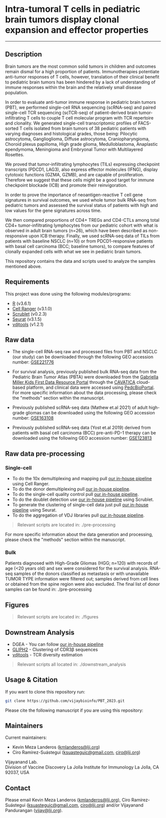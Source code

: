 # Intra-tumoral T cells in pediatric brain tumors display clonal expansion and effector properties
------------

Description
------------

Brain tumors are the most common solid tumors in children and outcomes remain dismal for a high proportion of patients. Immunotherapies potentiate anti-tumor responses of T cells, however, translation of their clinical benefit to pediatric brain tumors has been hindered by a lack of understanding of immune responses within the brain and the relatively small disease population.   

In order to evaluate anti-tumor immune response in pediatric brain tumors (PBT), we performed single-cell RNA sequencing (scRNA-seq) and paired single-cell TCR sequencing (scTCR-seq) of patient-derived brain tumor-infiltrating T cells to couple T cell molecular program with TCR repertoire and clonality. We generated single-cell transcriptomic profiles of FACS-sorted T cells isolated from brain tumors of 38 pediatric patients with varying diagnoses and histological grades, those being: Pilocytic astrocytoma, Ganglioglioma, Diffuse astrocytoma, Craniopharyngioma, Choroid plexus papilloma, High grade glioma, Medulloblastoma, Anaplastic ependymoma, Meningioma and Embryonal Tumor with Multilayered Rosettes.

We proved that tumor-infiltrating lymphocytes (TILs) expressing checkpoint transcripts (PDCD1, LAG3), also express effector molecules (IFNG), display cytotoxic functions (GZMA, GZMB), and are capable of proliferation. Therefore we suggest that these cells might be a good target for immune checkpoint blockade (ICB) and promote their reinvigoration.

In order to prove the importance of neoantigen-reactive T cell gene signatures in survival outcomes, we used whole tumor bulk RNA-seq from pediatric tumors and assessed the survival status of patients with high and low values for the gene signatures across time.

We then compared proportions of CD4+ TREGs and CD4-CTLs among total CD4+ tumor-infiltrating lymphocytes from our pediatric cohort with what is observed in adult brain tumors (n=26), which have been described as non-responsive upon ICB therapy. Finally, we used scRNA-seq data of TILs from patients with baseline NSCLC (n=10) or from PDCD1-responsive patients with basal cell carcinoma (BCC; baseline tumors), to compare features of clonally expanded cells with what we see in pediatric brain tumors.

This repository contains the data and scripts used to analyze the samples mentioned above.

Requirements
------------

This project was done using the following modules/programs:

* [R](https://cran.r-project.org/) (v3.6.1)
* [Cell Ranger](https://support.10xgenomics.com/single-cell-gene-expression/software/pipelines/latest/what-is-cell-ranger) (v3.1.0)
* [Scrublet](https://github.com/swolock/scrublet/blob/master/README.md) (v0.2.3)
* [Seurat](https://satijalab.org/seurat) (v3.1.5)
* [vdjtools](https://vdjtools-doc.readthedocs.io/en/master/) (v1.2.1)

Raw data
------------
* The single-cell RNA-seq raw and processed files from PBT and NSCLC (our study) can be downloaded through the following GEO accession number: [GSE221776](https://www.ncbi.nlm.nih.gov/geo/query/acc.cgi?acc=GSE221776) 

* For survival analysis, previously published bulk RNA-seq data from the Pediatric Brain Tumor Atlas (PBTA) were downloaded from the [Gabriella Miller Kids First Data Resource Portal](https://portal.kidsfirstdrc.org/login) through the [CAVATICA](https://www.cavatica.org/) cloud-based platform, and clinical data were accessed using [PedcBioPortal](https://pedcbioportal.kidsfirstdrc.org/). For more specific information about the data processing, please check the "methods" section within the manuscript.  

*  Previously published scRNA-seq data (Mathew et.al 2021) of adult high-grade gliomas can be downloaded using the following GEO accession number: [GSE163108](https://www.ncbi.nlm.nih.gov/geo/query/acc.cgi?acc=GSE163108)

* Previously published scRNA-seq data (Yost et.al 2019) derived from patients with basal cell carcinoma (BCC) pre-anti-PD-1 therapy can be downloaded using the following GEO accession number: [GSE123813](https://www.ncbi.nlm.nih.gov/geo/query/acc.cgi?acc=GSE123813)


Raw data pre-processing  
------------

### Single-cell
* To do the 10x demultiplexing and mapping pull [our in-house pipeline](https://github.com/vijaybioinfo/cellranger_wrappeR) using Cell Ranger.
* To do the donor demultiplexing pull [our in-house pipeline](https://github.com/vijaybioinfo/ab_capture).
* To do the single-cell quality control pull [our in-house pipeline](https://github.com/vijaybioinfo/quality_control).
* To do the doublet detection use [our in-house pipeline](https://github.com/vijaybioinfo/doublet_detection) using Scrublet. 
* To generate the clustering of single-cell data just pull [our in-house pipeline](https://github.com/vijaybioinfo/clustering) using Seurat.
* To do the aggregation of VDJ libraries pull [our in-house pipeline](https://github.com/vijaybioinfo/VDJ_aggr).  

> Relevant scripts are located in: ./pre-processing  

For more specific information about the data generation and processing, please check the "methods" section within the manuscript.  

### Bulk   
Patients diagnosed with High-Grade Gliomas (HGG; n=120) with records of age (<20 years old) and sex were considered for the survival analysis. RNA-seq samples of the donors classified as metastasis or with unavailable TUMOR TYPE information were filtered out; samples derived from cell lines or obtained from the spine region were also excluded. The final list of donor samples can be found in: ./pre-processing 


Figures
------------
> Relevant scripts are located in: ./figures


Downstream Analysis
------------
* DGEA - You can follow [our in-house pipeline](https://github.com/vijaybioinfo/dgea)
* [GLIPH2](http://50.255.35.37:8080/) - Clustering of CDR3β sequences
* [vdjtools](https://vdjtools-doc.readthedocs.io/en/master/) - TCR diversity estimation
> Relevant scripts all located in: ./downstream_analysis


Usage & Citation
--------------

If you want to clone this repository run:
```bash
git clone https://github.com/vijaybioinfo/PBT_2023.git
```
Please cite the following manuscript if you are using this repository:


Maintainers
-----------

Current maintainers:
* Kevin Meza Landeros (kmlanderos@lji.org) 
* Ciro Ramírez-Suástegui (ksuasteguic@gmail.com, ciro@lji.org)

Vijayanand Lab.  
Division of Vaccine Discovery La Jolla Institute for Immunology La Jolla, CA 92037, USA


Contact
-----------
Please email Kevin Meza Landeros (kmlanderos@lji.org), Ciro Ramírez-Suástegui (ksuasteguic@gmail.com, ciro@lji.org) and/or Vijayanand Pandurangan (vijay@lji.org).
